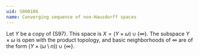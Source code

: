 ```yaml
---
uid: S000186
name: Converging sequence of non-Hausdorff spaces
---
```


Let $Y$ be a copy of {S97}. This space is $X=(Y\times\omega)\cup\{\infty\}$.
The subspace $Y\times\omega$ is open with the product topology, and basic
neighborhoods of $\infty$ are of the form $(Y\times(\omega\setminus n))\cup\{\infty\}$.

